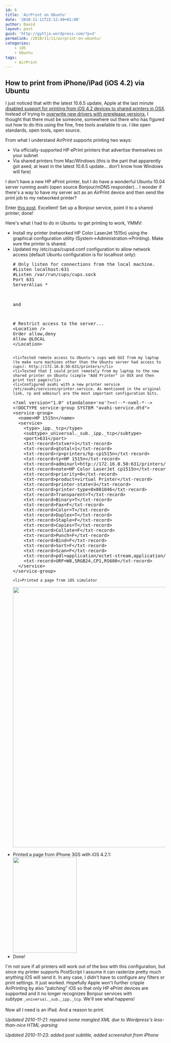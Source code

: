 ```yaml
---
id: 6
title: 'AirPrint on Ubuntu'
date: '2010-11-11T22:12:49+01:00'
author: David
layout: post
guid: 'http://gyttja.wordpress.com/?p=3'
permalink: /2010/11/11/airprint-on-ubuntu/
categories:
    - iOS
    - Ubuntu
tags:
    - AirPrint
---
```


<h2>How to print from iPhone/iPad (iOS 4.2) via Ubuntu</h2>
I just noticed that with the latest 10.6.5 update, Apple at the last minute <a href="http://www.macrumors.com/2010/11/10/steve-jobs-replies-regarding-rumors-of-airprint-issues/" target="_blank">disabled support for printing from iOS 4.2 devices to shared printers in OSX</a>. Instead of trying to <a href="http://blog.steventroughtonsmith.com/2010/11/return-airprint-sharing-to-mac-os-x.html" target="_blank">overwrite new drivers with prerelease versions</a>, I thought that there must be someone, somewhere out there who has figured out how to do this using the fine, free tools available to us. I like open standards, open tools, open source.

<!--more-->

From what I understand AirPrint supports printing two ways:
<ul>
	<li>Via officially-supported HP ePrint printers that advertise themselves on your subnet</li>
	<li>Via shared printers from Mac/Windows (this is the part that apparently got axed, at least in the latest 10.6.5 update... don't know how Windows will fare)</li>
</ul>
I don't have a new HP ePrint printer, but I do have a wonderful Ubuntu 10.04 server running avahi (open source Bonjour/mDNS responder)... I wonder if there's a way to have my server act as an AirPrint device and then send the print job to my networked printer?

Enter <a href="http://www.rho.cc/index.php/linux2/48-misc/104-printing-from-ipad-airprint-via-cups" target="_blank">this post</a>. Excellent! Set up a Bonjour service, point it to a shared printer, done!

Here's what I had to do in Ubuntu  to get printing to work, YMMV:
<ul>
	<li>Install my printer (networked HP Color LaserJet 1515n) using the graphical configuration utility (System-&gt;Administration-&gt;Printing). Make sure the printer is shared.</li>
	<li>Updated my /etc/cups/cupsd.conf configuration to allow network access (default Ubuntu configuration is for localhost only):
<pre language="bash">
# Only listen for connections from the local machine.
#Listen localhost:631
#Listen /var/run/cups/cups.sock
Port 631
ServerAlias *
</bash>

and

<pre language="bash">
# Restrict access to the server...
&lt;Location /&gt;
Order allow,deny
Allow @LOCAL
&lt;/Location&gt;
</pre></li>
	<li>Tested remote access to Ubuntu's cups web GUI from my laptop (to make sure machines other than the Ubuntu server had access to cups): http://172.16.0.50:631/printers/</li>
	<li>Tested that I could print remotely from my laptop to the new shared printer on Ubuntu (simple "Add Printer" in OSX and then print test page)</li>
	<li>Configured avahi with a new printer service /etc/avahi/services/printer.service. As mentioned in the original link, rp and adminurl are the most important configuration bits.
<pre language="bash">
&lt;?xml version=&quot;1.0&quot; standalone='no'?&gt;&lt;!--*-nxml-*--&gt;
&lt;!DOCTYPE service-group SYSTEM &quot;avahi-service.dtd&quot;&gt;
&lt;service-group&gt;
  &lt;name&gt;HP 1515n&lt;/name&gt;
  &lt;service&gt;
    &lt;type&gt;_ipp._tcp&lt;/type&gt;
    &lt;subtype&gt;_universal._sub._ipp._tcp&lt;/subtype&gt;
    &lt;port&gt;631&lt;/port&gt;
    &lt;txt-record&gt;txtver=1&lt;/txt-record&gt;
    &lt;txt-record&gt;qtotal=1&lt;/txt-record&gt;
    &lt;txt-record&gt;rp=printers/hp-cp1515n&lt;/txt-record&gt;
    &lt;txt-record&gt;ty=HP 1515n&lt;/txt-record&gt;
    &lt;txt-record&gt;adminurl=http://172.16.0.50:631/printers/hp-cp1515n&lt;/txt-record&gt;
    &lt;txt-record&gt;note=HP Color LaserJet cp1515n&lt;/txt-record&gt;
    &lt;txt-record&gt;priority=0&lt;/txt-record&gt;
    &lt;txt-record&gt;product=virtual Printer&lt;/txt-record&gt;
    &lt;txt-record&gt;printer-state=3&lt;/txt-record&gt;
    &lt;txt-record&gt;printer-type=0x801046&lt;/txt-record&gt;
    &lt;txt-record&gt;Transparent=T&lt;/txt-record&gt;
    &lt;txt-record&gt;Binary=T&lt;/txt-record&gt;
    &lt;txt-record&gt;Fax=F&lt;/txt-record&gt;
    &lt;txt-record&gt;Color=T&lt;/txt-record&gt;
    &lt;txt-record&gt;Duplex=T&lt;/txt-record&gt;
    &lt;txt-record&gt;Staple=F&lt;/txt-record&gt;
    &lt;txt-record&gt;Copies=T&lt;/txt-record&gt;
    &lt;txt-record&gt;Collate=F&lt;/txt-record&gt;
    &lt;txt-record&gt;Punch=F&lt;/txt-record&gt;
    &lt;txt-record&gt;Bind=F&lt;/txt-record&gt;
    &lt;txt-record&gt;Sort=F&lt;/txt-record&gt;
    &lt;txt-record&gt;Scan=F&lt;/txt-record&gt;
    &lt;txt-record&gt;pdl=application/octet-stream,application/pdf,application/postscript,image/jpeg,image/png,image/urf&lt;/txt-record&gt;
    &lt;txt-record&gt;URF=W8,SRGB24,CP1,RS600&lt;/txt-record&gt;
  &lt;/service&gt;
&lt;/service-group&gt;
</pre></li>
	<li>Printed a page from iOS simulator
<a href="https://david.gyttja.com/wp-content/uploads/2010/11/print-dn.png"><img class="alignnone size-full wp-image-9" title="AirPrinting DN från iOS simulator" src="https://david.gyttja.com/wp-content/uploads/2010/11/print-dn.png" alt="" width="630" height="816" /></a></li>
	<li>Printed a page from iPhone 3GS with iOS 4.2.1:
<img class="alignnone size-medium wp-image-93" title="iphone-airprint" src="https://david.gyttja.com/wp-content/uploads/2010/11/iphone-airprint.png?w=200" alt="" width="200" height="300" /></li>
	<li>Done!</li>
</ul>
I'm not sure if all printers will work out of the box with this configuration, but since my printer supports PostScript I assume it can rasterize pretty much anything iOS will send it. In any case, I didn't have to configure any filters or print settings. It just worked. Hopefully Apple won't further cripple AirPrinting by also "patching" iOS so that only HP ePrint devices are supported and it no longer recognizes Bonjour services with subtype <span style="font-family:Consolas, Monaco, 'Courier New', Courier, monospace;line-height:18px;font-size:12px;white-space:pre;">_universal._sub._ipp._tcp</span>. We'll see what happens!

Now all I need is an iPad. And a reason to print.

<em>Updated 2010-11-21: repaired some mangled XML due to Wordpress's less-than-nice HTML-parsing</em>

<em>Updated 2010-11-23: added post subtitle, added screenshot from iPhone</em>